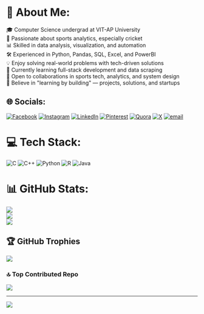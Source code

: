 # 💫 About Me:
🎓 Computer Science undergrad at VIT-AP University<br>🏏 Passionate about sports analytics, especially cricket<br>📊 Skilled in data analysis, visualization, and automation<br>🛠️ Experienced in Python, Pandas, SQL, Excel, and PowerBI<br>💡 Enjoy solving real-world problems with tech-driven solutions<br>🌱 Currently learning full-stack development and data scraping<br>🤝 Open to collaborations in sports tech, analytics, and system design<br>🧠 Believe in "learning by building" — projects, solutions, and startups


## 🌐 Socials:
[![Facebook](https://img.shields.io/badge/Facebook-%231877F2.svg?logo=Facebook&logoColor=white)](https://www.facebook.com/wvps.sriraj) [![Instagram](https://img.shields.io/badge/Instagram-%23E4405F.svg?logo=Instagram&logoColor=white)](https://www.instagram.com/w.v.p.s.sriraj_10/) [![LinkedIn](https://img.shields.io/badge/LinkedIn-%230077B5.svg?logo=linkedin&logoColor=white)](https://www.linkedin.com/in/sriraj-w-v-p-s-2b2854280/) [![Pinterest](https://img.shields.io/badge/Pinterest-%23E60023.svg?logo=Pinterest&logoColor=white)](https://in.pinterest.com/srirajwvps/) [![Quora](https://img.shields.io/badge/Quora-%23B92B27.svg?logo=Quora&logoColor=white)](https://www.quora.com/profile/W-V-P-S-SRIRAJ-10) [![X](https://img.shields.io/badge/X-black.svg?logo=X&logoColor=white)](https://x.com/Wsriraj) [![email](https://img.shields.io/badge/Email-D14836?logo=gmail&logoColor=white)](mailto:wsriraj10@gmail.com) 

# 💻 Tech Stack:
![C](https://img.shields.io/badge/c-%2300599C.svg?style=for-the-badge&logo=c&logoColor=white) ![C++](https://img.shields.io/badge/c++-%2300599C.svg?style=for-the-badge&logo=c%2B%2B&logoColor=white) ![Python](https://img.shields.io/badge/python-3670A0?style=for-the-badge&logo=python&logoColor=ffdd54) ![R](https://img.shields.io/badge/r-%23276DC3.svg?style=for-the-badge&logo=r&logoColor=white) ![Java](https://img.shields.io/badge/java-%23ED8B00.svg?style=for-the-badge&logo=openjdk&logoColor=white)
# 📊 GitHub Stats:
![](https://github-readme-stats.vercel.app/api?username=wvpssriraj10&theme=dark&hide_border=false&include_all_commits=true&count_private=true)<br/>
![](https://nirzak-streak-stats.vercel.app/?user=wvpssriraj10&theme=dark&hide_border=false)<br/>
![](https://github-readme-stats.vercel.app/api/top-langs/?username=wvpssriraj10&theme=dark&hide_border=false&include_all_commits=true&count_private=true&layout=compact)

## 🏆 GitHub Trophies
![](https://github-profile-trophy.vercel.app/?username=wvpssriraj10&theme=radical&no-frame=false&no-bg=true&margin-w=4)

### 🔝 Top Contributed Repo
![](https://github-contributor-stats.vercel.app/api?username=wvpssriraj10&limit=5&theme=dark&combine_all_yearly_contributions=true)

---
[![](https://visitcount.itsvg.in/api?id=wvpssriraj10&icon=10&color=7)](https://visitcount.itsvg.in)
